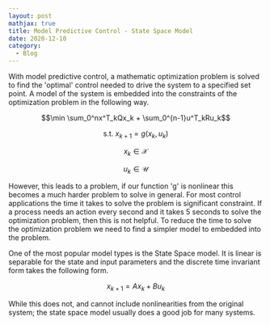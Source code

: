 ```yaml
---
layout: post
mathjax: true
title: Model Predictive Control - State Space Model 
date: 2020-12-10
category:
  - Blog
---
```


With model predictive control, a mathematic optimization problem is solved to find the 'optimal' control needed to drive the system to a specified set point. A model of the system is embedded into the constraints of the optimization problem in the following way.

$$\min \sum_0^nx^T_kQx_k + \sum_0^{n-1}u^T_kRu_k$$

$$\text{s.t.  } x_{k+1} = g(x_k, u_k)$$

$$x_k \in \mathcal{X}$$

$$u_k \in \mathcal{U}$$

However, this leads to a problem, if our function 'g' is nonlinear this becomes a much harder problem to solve in general. For most control applications the time it takes to solve the problem is significant constraint. If a process needs an action every second and it takes 5 seconds to solve the optimization problem, then this is not helpful. To reduce the time to solve the optimization problem we need to find a simpler model to embedded into the problem.

One of the most popular model types is the State Space model. It is linear is separable for the state and input parameters and the discrete time invariant form takes the following form.


$$x_{k+1} = Ax_k + Bu_k$$

While this does not, and cannot include nonlinearities from the original system; the state space model usually does a good job for many systems.






